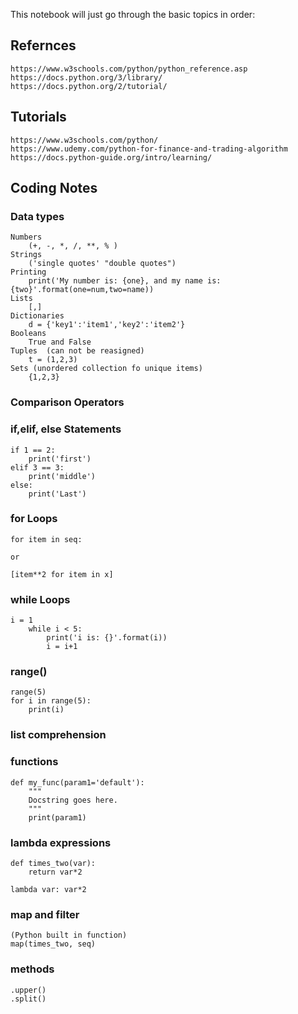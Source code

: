 This notebook will just go through the basic topics in order:

## Refernces
    https://www.w3schools.com/python/python_reference.asp
    https://docs.python.org/3/library/
    https://docs.python.org/2/tutorial/

## Tutorials

    https://www.w3schools.com/python/
    https://www.udemy.com/python-for-finance-and-trading-algorithm
    https://docs.python-guide.org/intro/learning/

## Coding Notes

### Data types
    Numbers 
        (+, -, *, /, **, % )
    Strings 
        ('single quotes' "double quotes")
    Printing 
        print('My number is: {one}, and my name is: {two}'.format(one=num,two=name))
    Lists 
        [,]
    Dictionaries 
        d = {'key1':'item1','key2':'item2'}
    Booleans 
        True and False
    Tuples  (can not be reasigned)
        t = (1,2,3)
    Sets (unordered collection fo unique items)
        {1,2,3}

### Comparison Operators

### if,elif, else Statements
    if 1 == 2:
        print('first')
    elif 3 == 3:
        print('middle')
    else:
        print('Last')

### for Loops
    for item in seq:

    or 

    [item**2 for item in x]

### while Loops
    i = 1
        while i < 5:
            print('i is: {}'.format(i))
            i = i+1

### range()
    range(5)
    for i in range(5):
        print(i)

### list comprehension

### functions
    def my_func(param1='default'):
        """
        Docstring goes here.
        """
        print(param1)

### lambda expressions
    def times_two(var):
        return var*2
    
    lambda var: var*2

### map and filter
    (Python built in function)
    map(times_two, seq)

### methods
    .upper()
    .split()